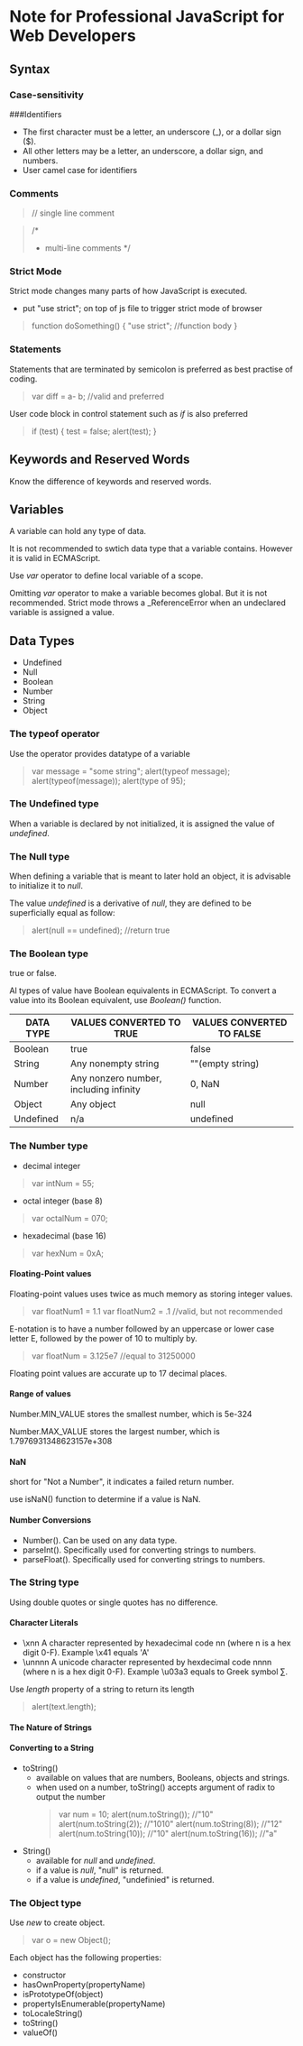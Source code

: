 # Note for Professional JavaScript for Web Developers


## Syntax

### Case-sensitivity


###Identifiers
* The first character must be a letter, an underscore (_), or a dollar sign ($).
* All other letters may be a letter, an underscore, a dollar sign, and numbers.
* User camel case for identifiers


### Comments
> // single line comment

> /*
> * multi-line comments
> */


### Strict Mode
Strict mode changes many parts of how JavaScript is executed.

* put "use strict"; on top of js file to trigger strict mode of browser
> function doSomething() {
> 	"use strict";
> 	//function body
> }


### Statements
Statements that are terminated by semicolon is preferred as best practise of coding.
> var diff = a- b;  //valid and preferred

User code block in control statement such as _if_ is also preferred
> if (test) {
> test = false;
> alert(test);
> }


## Keywords and Reserved Words
Know the difference of keywords and reserved words.


## Variables
A variable can hold any type of data.

It is not recommended to swtich data type that a variable contains.  However it is valid in ECMAScript.

Use _var_ operator to define local variable of a scope.

Omitting _var_ operator to make a variable becomes global.  But it is not recommended.  Strict mode throws a _ReferenceError when an undeclared variable is assigned a value.


## Data Types
* Undefined
* Null
* Boolean
* Number
* String
* Object

### The typeof operator
Use the operator provides datatype of a variable
> var message = "some string";
> alert(typeof message);
> alert(typeof(message));
> alert(type of 95);


### The Undefined type
When a variable is declared by not initialized, it is assigned the value of _undefined_.


### The Null type
When defining a variable that is meant to later hold an object, it is advisable to initialize it to _null_.

The value _undefined_ is a derivative of _null_, they are defined to be superficially equal as follow:
> alert(null == undefined);  //return true


### The Boolean type
true or false.

Al types of value have Boolean equivalents in ECMAScript.  To convert a value into its Boolean equivalent, use _Boolean()_ function.

DATA TYPE | VALUES CONVERTED TO TRUE | VALUES CONVERTED TO FALSE
----------|--------------------------|--------------------------
Boolean | true | false
String | Any nonempty string | ""(empty string)
Number | Any nonzero number, including infinity | 0, NaN
Object | Any object | null
Undefined | n/a | undefined


### The Number type
* decimal integer
> var intNum = 55;
* octal integer (base 8)
> var octalNum = 070;
* hexadecimal (base 16)
> var hexNum = 0xA;

#### Floating-Point values
Floating-point values uses twice as much memory as storing integer values.
> var floatNum1 = 1.1
> var floatNum2 = .1   //valid, but not recommended

E-notation is to have a number followed by an uppercase or lower case letter E, followed by the power of 10 to multiply by.
> var floatNum = 3.125e7  //equal to 31250000

Floating point values are accurate up to 17 decimal places.


#### Range of values
Number.MIN_VALUE stores the smallest number, which is 5e-324

Number.MAX_VALUE stores the largest number, which is 1.7976931348623157e+308


#### NaN
short for "Not a Number", it indicates a failed return number.

use isNaN() function to determine if a value is NaN.


#### Number Conversions
* Number().  Can be used on any data type.
* parseInt().  Specifically used for converting strings to numbers.
* parseFloat().  Specifically used for converting strings to numbers.


### The String type
Using double quotes or single quotes has no difference.

#### Character Literals
* \xnn   A character represented by hexadecimal code nn (where n is a hex digit 0-F).  Example \x41 equals 'A'
* \unnnn  A unicode character represented by hexdecimal code nnnn (where n is a hex digit 0-F).  Example \u03a3 equals to Greek symbol ∑.

Use _length_ property of a string to return its length
> alert(text.length);


#### The Nature of Strings


#### Converting to a String
* toString()
  * available on values that are numbers, Booleans, objects and strings.
  * when used on a number, toString() accepts argument of radix to output the number
  	> var num = 10;
  	> alert(num.toString());  //"10"
  	> alert(num.toString(2)); //"1010"
  	> alert(num.toString(8)); //"12"
  	> alert(num.toString(10)); //"10"
  	> alert(num.toString(16)); //"a"
* String()
  * available for _null_ and _undefined_.
  * if a value is _null_, "null" is returned.
  * if a value is _undefined_, "undefinied" is returned.


### The Object type
Use _new_ to create object.
> var o = new Object();

Each object has the following properties:
* constructor
* hasOwnProperty(propertyName)
* isPrototypeOf(object)
* propertyIsEnumerable(propertyName)
* toLocaleString()
* toString()
* valueOf()